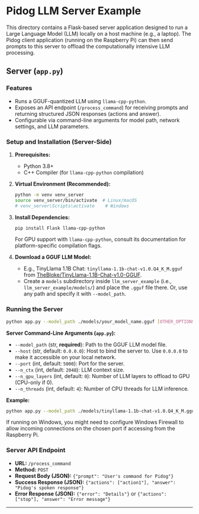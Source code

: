 # Pidog LLM Server Example

This directory contains a Flask-based server application designed to run a Large Language Model (LLM) locally on a host machine (e.g., a laptop). The Pidog client application (running on the Raspberry Pi) can then send prompts to this server to offload the computationally intensive LLM processing.

## Server (`app.py`)

### Features

*   Runs a GGUF-quantized LLM using `llama-cpp-python`.
*   Exposes an API endpoint (`/process_command`) for receiving prompts and returning structured JSON responses (actions and answer).
*   Configurable via command-line arguments for model path, network settings, and LLM parameters.

### Setup and Installation (Server-Side)

1.  **Prerequisites:**
    *   Python 3.8+
    *   C++ Compiler (for `llama-cpp-python` compilation)

2.  **Virtual Environment (Recommended):**
    ```bash
    python -m venv venv_server
    source venv_server/bin/activate  # Linux/macOS
    # venv_server\Scripts\activate    # Windows
    ```

3.  **Install Dependencies:**
    ```bash
    pip install Flask llama-cpp-python
    ```
    For GPU support with `llama-cpp-python`, consult its documentation for platform-specific compilation flags.

4.  **Download a GGUF LLM Model:**
    *   E.g., TinyLlama 1.1B Chat: `tinyllama-1.1b-chat-v1.0.Q4_K_M.gguf` from [TheBloke/TinyLlama-1.1B-Chat-v1.0-GGUF](https://huggingface.co/TheBloke/TinyLlama-1.1B-Chat-v1.0-GGUF).
    *   Create a `models` subdirectory inside `llm_server_example` (i.e., `llm_server_example/models/`) and place the `.gguf` file there. Or, use any path and specify it with `--model_path`.

### Running the Server

```bash
python app.py --model_path ./models/your_model_name.gguf [OTHER_OPTIONS]
```

**Server Command-Line Arguments (`app.py`):**

*   `--model_path` (str, **required**): Path to the GGUF LLM model file.
*   `--host` (str, default: `0.0.0.0`): Host to bind the server to. Use `0.0.0.0` to make it accessible on your local network.
*   `--port` (int, default: `5000`): Port for the server.
*   `--n_ctx` (int, default: `2048`): LLM context size.
*   `--n_gpu_layers` (int, default: `0`): Number of LLM layers to offload to GPU (CPU-only if 0).
*   `--n_threads` (int, default: `4`): Number of CPU threads for LLM inference.

**Example:**
```bash
python app.py --model_path ./models/tinyllama-1.1b-chat-v1.0.Q4_K_M.gguf --port 5001
```

If running on Windows, you might need to configure Windows Firewall to allow incoming connections on the chosen port if accessing from the Raspberry Pi.

### Server API Endpoint

*   **URL:** `/process_command`
*   **Method:** `POST`
*   **Request Body (JSON):** `{"prompt": "User's command for Pidog"}`
*   **Success Response (JSON):** `{"actions": ["action1"], "answer": "Pidog's spoken response"}`
*   **Error Response (JSON):** `{"error": "Details"}` or `{"actions": ["stop"], "answer": "Error message"}`

---
```
